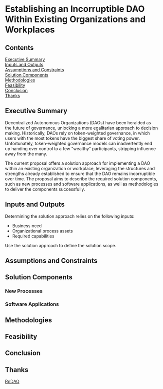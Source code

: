 # Establishing an Incorruptible DAO Within Existing Organizations and Workplaces

## Contents

[Executive Summary](#summary)  
[Inputs and Outputs](#io)  
[Assumptions and Constraints](#assumptions)  
[Solution Components](#components)  
[Methodologies](#methodologies)  
[Feasibility](#feasibility)  
[Conclusion](#conclusion)  
[Thanks](#thanks)  

## Executive Summary<a name="summary"></a>

Decentralized Autonomous Organizations (DAOs) have been heralded as the future of governance, unlocking a more egalitarian approach to decision making. Historically, DAOs rely on token-weighted governance, in which users with the most tokens have the biggest share of voting power. Unfortunately, token-weighted governance models can inadvertently end up handing over control to a few "wealthy" participants, stripping influence away from the many.

The current proposal offers a solution approach for implementing a DAO within an existing organization or workplace, leveraging the structures and strengths already established to ensure that the DAO remains incorruptible over time. The proposal aims to describe the required solution components, such as new processes and software applications, as well as methodologies to deliver the components successfully.

## Inputs and Outputs<a name="io"></a>

Determining the solution approach relies on the following inputs:

- Business need
- Organizational process assets
- Required capabilities

Use the solution approach to define the solution scope.

## Assumptions and Constraints<a name="assumptions"></a>



## Solution Components<a name="components"></a>



### New Processes<a name="components"></a>



### Software Applications<a name="software"></a>



## Methodologies<a name="methodologies"></a>



## Feasibility<a name="feasibility"></a>



## Conclusion<a name="conclusion"></a>



## Thanks<a name="thanks"></a>

[RnDAO](https://www.rndao.io/)
